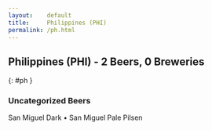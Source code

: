```yaml
---
layout:    default
title:     Philippines (PHI)
permalink: /ph.html
---
```


## Philippines (PHI) - 2 Beers, 0 Breweries
{: #ph }




### Uncategorized Beers

San Miguel Dark   • San Miguel Pale Pilsen  



 
